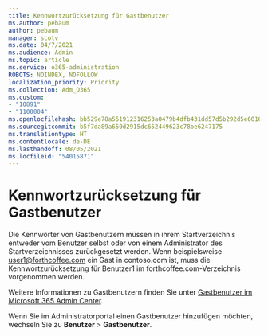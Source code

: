 ```yaml
---
title: Kennwortzurücksetzung für Gastbenutzer
ms.author: pebaum
author: pebaum
manager: scotv
ms.date: 04/7/2021
ms.audience: Admin
ms.topic: article
ms.service: o365-administration
ROBOTS: NOINDEX, NOFOLLOW
localization_priority: Priority
ms.collection: Adm_O365
ms.custom:
- "10891"
- "1100004"
ms.openlocfilehash: bb529e78a551912316253a0479b4dfb431dd57d5b292d5e60103a32a6a9959fa
ms.sourcegitcommit: b5f7da89a650d2915dc652449623c78be6247175
ms.translationtype: HT
ms.contentlocale: de-DE
ms.lasthandoff: 08/05/2021
ms.locfileid: "54015871"
---
```

# <a name="guest-user-password-reset"></a>Kennwortzurücksetzung für Gastbenutzer

Die Kennwörter von Gastbenutzern müssen in ihrem Startverzeichnis entweder vom Benutzer selbst oder von einem Administrator des Startverzeichnisses zurückgesetzt werden. Wenn beispielsweise user1@forthcoffee.com ein Gast in contoso.com ist, muss die Kennwortzurücksetzung für Benutzer1 im forthcoffee.com-Verzeichnis vorgenommen werden.

Weitere Informationen zu Gastbenutzern finden Sie unter [Gastbenutzer im Microsoft 365 Admin Center](https://docs.microsoft.com/microsoft-365/admin/add-users/about-guest-users).

Wenn Sie im Administratorportal einen Gastbenutzer hinzufügen möchten, wechseln Sie zu **Benutzer** > **Gastbenutzer**.